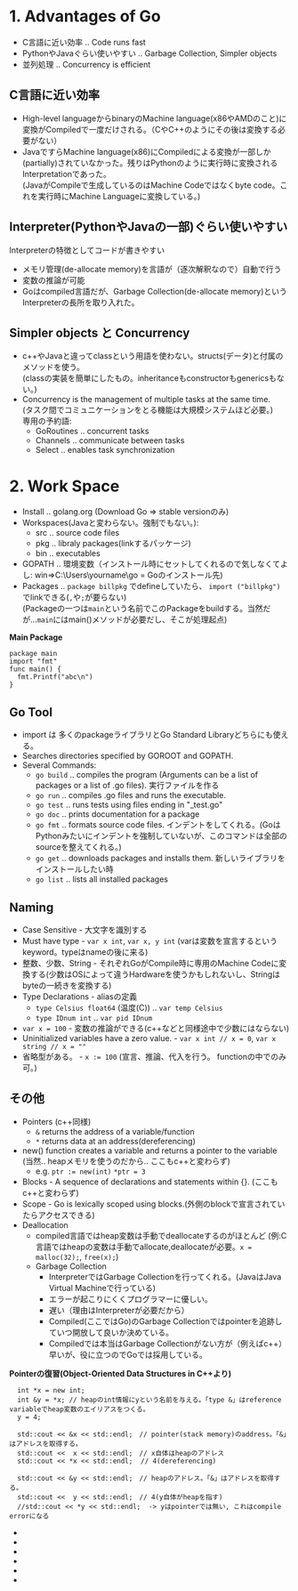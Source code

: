 # 1. Advantages of Go
 - C言語に近い効率 .. Code runs fast
 - PythonやJavaぐらい使いやすい .. Garbage Collection, Simpler objects
 - 並列処理 .. Concurrency is efficient

## C言語に近い効率
 - High-level languageからbinaryのMachine language(x86やAMDのこと)に変換がCompiledで一度だけされる。（CやC++のようにその後は変換する必要がない）
 - JavaですらMachine language(x86)にCompiledによる変換が一部しか(partially)されていなかった。残りはPythonのように実行時に変換されるInterpretationであった。<br>
   (JavaがCompileで生成しているのはMachine Codeではなくbyte code。これを実行時にMachine Languageに変換している。)

## Interpreter(PythonやJavaの一部)ぐらい使いやすい
Interpreterの特徴としてコードが書きやすい<br>
 - メモリ管理(de-allocate memory)を言語が（逐次解釈なので）自動で行う
 - 変数の推論が可能
 - Goはcompiled言語だが、Garbage Collection(de-allocate memory)というInterpreterの長所を取り入れた。

## Simpler objects と Concurrency
 - c++やJavaと違ってclassという用語を使わない。structs(データ)と付属のメソッドを使う。<br>
   (classの実装を簡単にしたもの。inheritanceもconstructorもgenericsもない。)
 - Concurrency is the management of multiple tasks at the same time.<br>
   (タスク間でコミュニケーションをとる機能は大規模システムほど必要。)<br>
   専用の予約語:<br>
   - GoRoutines .. concurrent tasks
   - Channels   .. communicate between tasks
   - Select     .. enables task synchronization

# 2. Work Space
 - Install .. golang.org (Download Go => stable versionのみ)
 - Workspaces(Javaと変わらない。強制でもない。):
   - src   .. source code files
   - pkg   .. libraly packages(linkするパッケージ)
   - bin   .. executables
 - GOPATH .. 環境変数（インストール時にセットしてくれるので気しなくてよし: win=>C:\Users\yourname\go = Goのインストール先)
 - Packages .. `package billpkg` でdefineしていたら、 `import ("billpkg")` でlinkできる(`,`や`;`が要らない)<br>
   (Packageの一つは`main`という名前でこのPackageをbuildする。当然だが...`main`にはmain()メソッドが必要だし、そこが処理起点)<br>

**Main Package**<br>
```
package main
import "fmt"
func main() {
  fmt.Printf("abc\n")
}
```

## Go Tool
 - import は 多くのpackageライブラリとGo Standard Libraryどちらにも使える。
 - Searches directories specified by GOROOT and GOPATH.
 - Several Commands:
   - `go build` .. compiles the program (Arguments can be a list of packages or a list of .go files). 実行ファイルを作る
   - `go run`   .. compiles .go files and runs the executable. 
   - `go test`  .. runs tests using files ending in "_test.go"
   - `go doc`   .. prints documentation for a package
   - `go fmt`   .. formats source code files. インデントをしてくれる。(GoはPythonみたいにインデントを強制していないが、このコマンドは全部のsourceを整えてくれる。) 
   - `go get`   .. downloads packages and installs them. 新しいライブラリをインストールしたい時
   - `go list`  .. lists all installed packages 

## Naming
 - Case Sensitive - 大文字を識別する
 - Must have type - `var x int`, `var x, y int` (varは変数を宣言するというkeyword。typeはnameの後に来る)
 - 整数、少数、String - それぞれGoがCompile時に専用のMachine Codeに変換する(少数はOSによって違うHardwareを使うかもしれないし、Stringはbyteの一続きを変換する)
 - Type Declarations - aliasの定義
   - `type Celsius float64` (温度(C))  .. `var temp Celsius`
   - `type IDnum int`                 .. `var pid IDnum`
 - `var x = 100` - 変数の推論ができる(c++などと同様途中で少数にはならない)
 - Uninitialized variables have a zero value. - `var x int // x = 0`, `var x string // x = ""`
 - 省略型がある。 - `x := 100` (宣言、推論、代入を行う。 functionの中でのみ可。)

## その他
 - Pointers (c++同様)
   - `&` returns the address of a variable/function
   - `*` returns data at an address(dereferencing)
 - new() function creates a variable and returns a pointer to the variable (当然.. heapメモリを使うのだから.. ここもc++と変わらず)
   - e.g. `ptr := new(int)` `*ptr = 3`
 - Blocks - A sequence of declarations and statements within {}. (ここもc++と変わらず)
 - Scope - Go is lexically scoped using blocks.(外側のblockで宣言されていたらアクセスできる)
 - Deallocation
   - compiled言語ではheap変数は手動でdeallocateするのがほとんど (例:C言語ではheapの変数は手動でallocate,deallocateが必要。`x = malloc(32);`, `free(x);`)
   - Garbage Collection
     - InterpreterではGarbage Collectionを行ってくれる。(JavaはJava Virtual Machineで行っている)
     - エラーが起こりにくくプログラマーに優しい。
     - 遅い（理由はInterpreterが必要だから）
     - Compiled(ここではGo)のGarbage Collectionではpointerを追跡していつ開放して良いか決めている。
     - Compiledでは本当はGarbage Collectionがない方が（例えばc++）早いが、役に立つのでGoでは採用している。

**Pointerの復習(Object-Oriented Data Structures in C++より)**<br>
```
  int *x = new int;
  int &y = *x; // heapのint情報にyという名前を与える。「type &」はreference variableでheap変数のエイリアスをつくる。
  y = 4;

  std::cout << &x << std::endl;　// pointer(stack memory)のaddress。「&」はアドレスを取得する。
  std::cout <<  x << std::endl;　// x自体はheapのアドレス
  std::cout << *x << std::endl;  // 4(dereferencing)
  
  std::cout << &y << std::endl;　// heapのアドレス。「&」はアドレスを取得する。
  std::cout <<  y << std::endl;　// 4(y自体がheapを指す)
  //std::cout << *y << std::endl;  -> yはpointerでは無い, これはcompile errorになる
```
 - 
 - 
 - 
 - 
 - 
 - 
















